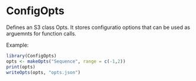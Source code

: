 # ConfigOpts

Defines an S3 class Opts. It stores configuratio options that can be used as arguemnts for function calls.

Example:
```r
library(ConfigOpts)
opts <- makeOpts("Sequence", range = c(-1,2))
print(opts)
writeOpts(opts, "opts.json")
```
